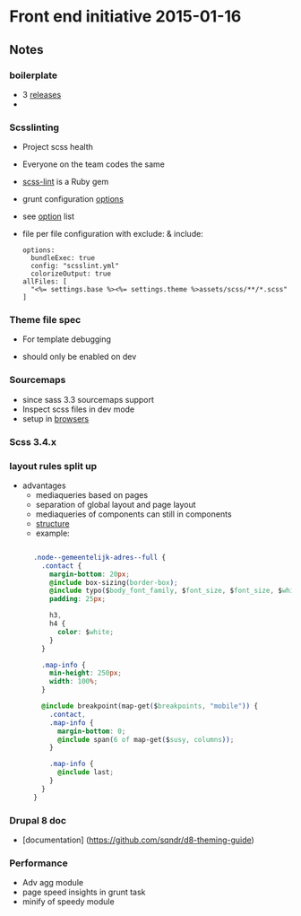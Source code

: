# Front end initiative 2015-01-16
## Notes
  
### boilerplate
  * 3 [releases](https://github.com/Crosscheck/drupal-theme-boilerplate/releases)
  * 

### Scsslinting
  * Project scss health
  * Everyone on the team codes the same
  * [scss-lint](https://github.com/causes/scss-lint) is a Ruby gem
  * grunt configuration [options](https://github.com/ahmednuaman/grunt-scss-lint)
  * see [option](https://github.com/causes/scss-lint/blob/master/lib/scss_lint/linter/README.md) list
  * file per file configuration with exclude: & include:
      
        options:
          bundleExec: true
          config: "scsslint.yml"
          colorizeOutput: true
        allFiles: [
          "<%= settings.base %><%= settings.theme %>assets/scss/**/*.scss"
        ]

### Theme file spec

  * For template debugging
  * should only be enabled on dev

    <?php if( theme_get_setting('themer_helper') ) : ?>
      <?php print __FILE__; ?>
    <?php endif; ?>

### Sourcemaps
  * since sass 3.3 sourcemaps support
  * Inspect scss files in dev mode
  * setup in [browsers](http://thesassway.com/intermediate/using-source-maps-with-sass)

### Scss 3.4.x

### layout rules split up
  * advantages
    * mediaqueries based on pages
    * separation of global layout and page layout
    * mediaqueries of components can still  in components
    * [structure](https://dl.dropboxusercontent.com/u/7422112/screenshots/Screen%20Shot%202015-01-16%20at%2010.48.12.png)
    * example:

```css

      .node--gemeentelijk-adres--full {
        .contact {
          margin-bottom: 20px;
          @include box-sizing(border-box);
          @include typo($body_font_family, $font_size, $font_size, $white);
          padding: 25px;

          h3,
          h4 {
            color: $white;
          }
        }

        .map-info {
          min-height: 250px;
          width: 100%;
        }

        @include breakpoint(map-get($breakpoints, "mobile")) {
          .contact,
          .map-info {
            margin-bottom: 0;
            @include span(6 of map-get($susy, columns));
          }

          .map-info {
            @include last;
          }
        }
      }
```

### Drupal 8 doc 
  * [documentation] (https://github.com/sqndr/d8-theming-guide)

### Performance
  
  * Adv agg module
  * page speed insights in grunt task
  * minify of speedy module

